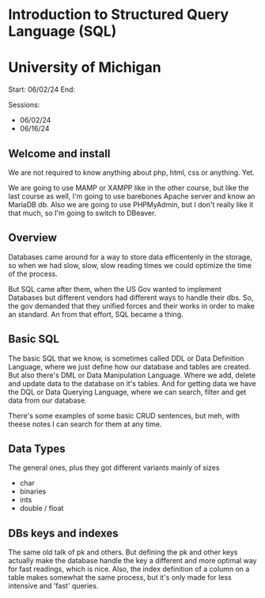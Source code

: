 # Introduction to Structured Query Language (SQL)
# University of Michigan

Start: 06/02/24
End: 

Sessions:
- 06/02/24
- 06/16/24

## Welcome and install

We are not required to know anything about php, html, css or anything. Yet.

We are going to use MAMP or XAMPP like in the other course, but like the last course as well,
I'm going to use barebones Apache server and know an MariaDB db.
Also we are going to use PHPMyAdmin, but I don't really like it that much, so I'm going to switch to DBeaver.

## Overview

Databases came around for a way to store data efficentenly in the storage, so when we had slow, slow, slow reading 
times we could optimize the time of the process.

But SQL came after them, when the US Gov wanted to implement Databases but different vendors had different ways to 
handle their dbs. So, the gov demanded that they unified forces and their works in order to make an standard.
An from that effort, SQL became a thing.

## Basic SQL

The basic SQL that we know, is sometimes called DDL or Data Definition Language, where we just define how our database and tables
are created. But also there's DML or Data Manipulation Language. Where we add, delete and update data to the database on it's tables.
And for getting data we have the DQL or Data Querying Language, where we can search, filter and get data from our database.

There's some examples of some basic CRUD sentences, but meh, with theese notes I can search for them at any time.

## Data Types

The general ones, plus they got different variants mainly of sizes

- char
- binaries
- ints
- double / float

## DBs keys and indexes

The same old talk of pk and others. But defining the pk and other keys actually make the database handle the key a different and more 
optimal way for fast readings, which is nice. 
Also, the index definition of a column on a table makes somewhat the same process, but it's only made for less intensive and 'fast' queries.


